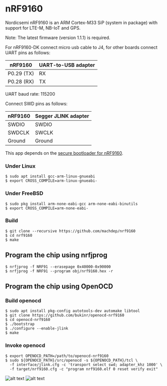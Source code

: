 # nRF9160

Nordicsemi nRF9160 is an ARM Cortex-M33 SiP (system in package) with support for LTE-M, NB-IoT and GPS.

Note: The latest firmware (version 1.1.1) is required.

For nRF9160-DK connect micro usb cable to J4, for other boards connect UART pins as follows:

| nRF9160          | UART-to-USB adapter  |
| ----------------- | -------------------- |
| P0.29 (TX)        | RX                   |
| P0.28 (RX)        | TX                   |

UART baud rate: 115200

Connect SWD pins as follows:

| nRF9160           | Segger JLINK adapter |
| ----------------- | -------------------- |
| SWDIO             | SWDIO                |
| SWDCLK            | SWCLK                |
| Ground            | Ground               |

This app depends on the [secure bootloader for nRF9160](https://github.com/machdep/nrf9160-boot).

### Under Linux
    $ sudo apt install gcc-arm-linux-gnueabi
    $ export CROSS_COMPILE=arm-linux-gnueabi-

### Under FreeBSD
    $ sudo pkg install arm-none-eabi-gcc arm-none-eabi-binutils
    $ export CROSS_COMPILE=arm-none-eabi-

### Build
    $ git clone --recursive https://github.com/machdep/nrf9160
    $ cd nrf9160
    $ make

## Program the chip using nrfjprog
    $ nrfjprog -f NRF91 --erasepage 0x40000-0x90000
    $ nrfjprog -f NRF91 --program obj/nrf9160.hex -r

## Program the chip using OpenOCD

### Build openocd
    $ sudo apt install pkg-config autotools-dev automake libtool
    $ git clone https://github.com/bukinr/openocd-nrf9160
    $ cd openocd-nrf9160
    $ ./bootstrap
    $ ./configure --enable-jlink
    $ make

### Invoke openocd
    $ export OPENOCD_PATH=/path/to/openocd-nrf9160
    $ sudo ${OPENOCD_PATH}/src/openocd -s ${OPENOCD_PATH}/tcl \
      -f interface/jlink.cfg -c 'transport select swd; adapter_khz 1000' \
      -f target/nrf9160.cfg -c "program nrf9160.elf 0 reset verify exit"

![alt text](https://raw.githubusercontent.com/machdep/nrf9160/master/images/nrf9160-dk.jpg)
![alt text](https://raw.githubusercontent.com/machdep/nrf9160/master/images/nrf9160.jpg)
